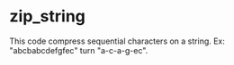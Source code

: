 # zip_string
This code compress sequential characters on a string. Ex: "abcbabcdefgfec" turn "a-c-a-g-ec".
